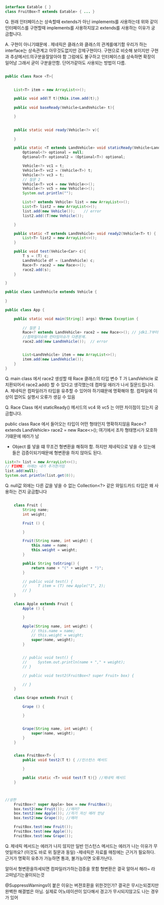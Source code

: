 ```JAVA
interface Eatable { }
class FruitBox<T extends Eatable> { ... }

```
Q. 원래 인터페이스는 상속할때 extends가 아닌 implements를 사용하는데 위와 같이 인터페이스를 구현할때 implements를 사용하지않고 extends를 사용하는 이유가 궁금합니다.

A. 구현이 아니기떄문에 . 제네릭은 클래스와 클래스의 관계를얘기함 우리가 하는 interface는 상속관계고 아무것도없지만 강제구현이다.
구현으로 비슷해 보이지만 구현과 추상메서드의구분을잘알아야 함 그럼에도 불구하고 인터페이스를 상속하면 확장이 일어남 그래서 굳이 구분을안함.
단어가같아도 사용되는 방법이 다름.

```java

public class Race <T>{
 

    List<T> item = new ArrayList<>();

    public void add(T t){this.item.add(t);}
    
    public void baseReady(Vehicle<LandVehicle> t){

    }
    

    public static void ready(Vehicle<?> v){
        
    }

    public static <T extends LandVehicle> void staticReady(Vehicle<LandVehicle> t){
        Optional<?> optional = null;
        Optional<T> optional2 = (Optional<T>) optional;

        Vehicle<?> vc1 = t;
        Vehicle<T> vc2 = (Vehicle<T>) t;
        Vehicle<?> vc3 = t;
        // 질문 2
        Vehicle<T> vc4 = new Vehicle<>();
        Vehicle<?> vc5 = new Vehicle<>();
        System.out.println("");

        List<? extends Vehicle> list = new ArrayList<>();
        List<T> list2 = new ArrayList<>();
        list.add(new Vehicle());    // error
        list2.add((T)new Vehicle());   

    }

    public static <T extends LandVehicle> void ready2(Vehicle<T> t) {
        List<T> list2 = new ArrayList<>();
    }

    public void test(Vehicle<Car> c){
        T s = (T) c;
        LandVehicle df = (LandVehicle) c;
        Race<T> race2 = new Race<>();
        race2.add(s);   
    }

}

public class LandVehicle extends Vehicle {
    
}

public class App {

    public static void main(String[] args) throws Exception {
    
        // 질문 1 
        Race<? extends LandVehicle> race2 = new Race<>(); // jdk1.7부터ㅓtype유추가 디폴트이거나 Object
        //컴파일이슈와 런타임이슈가 다른문제.
        race2.add(new LandVehicle());  // error


        List<LandVehicle> item = new ArrayList<>();
        item.add(new LandVehicle());
    }
}
```
Q. main class 에서 race2 생성할 때 Race 클래스의 타입 변수 T 가 LandVehicle 로 치환되어서 race2.add() 할 수 있다고 생각했는데 컴파일 에러가 나서 질문드립니다.
A. 제네릭은 컴파일러가 타입을 유추할 수 있어야 하기떄문에 명확해야 함.
컴파일에 이상이 없어도 실행시 오류가 생길 수 있음

Q. Race Class 에서 staticReady() 메서드의 vc4 와 vc5 는 어떤 차이점이 있는지 궁금합니다.
<!-- A. `Race<? extends LandVehicle> race2`주로 이런 부분은 선언할 때, 함수를 만들 때 많이 쓴다. -->
public class Race <T> 에서 들어오는 타입이 어떤 형태인지 명확하지않음 
Race<? extends LandVehicle> race2 = new Race<>(); 여기에서 조차 형태명시가 모호하기떄문에 에러가 남
- Object 를 넣을 떄 무조건 형변환을 해줘야 함. 하지만 제네릭으로 넣을 수 있는애들은 검증이되기때문에 형변환을 하지 않아도 된다.




```java 
List<?> list = new ArrayList<>();
// FIXME: 아래는 내가 추가한거임
list.add(null);
System.out.println(list.get(0));

```
Q. null값 외에는 다른 값을 넣을 수 없는 Collection<?> 같은 와일드카드 타입은 왜 사용하는 건지 궁금합니다



```java

    class Fruit {
        String name;
        int weight;

        Fruit () {

        }

        Fruit(String name, int weight) {
            this.name = name;
            this.weight = weight;
        }

        public String toString() {
            return name + "(" + weight + ")";
        }

        // public void test() {
        //     T item = (T) new Apple("1", 2);
        // }
    }

    class Apple extends Fruit {
        Apple () {

        }

        Apple(String name, int weight) {
            // this.name = name;
            // this.weight = weight;
            super(name, weight);
        }


        // public void test() {
        //     System.out.println(name + "," + weight);
        // }

        // public void test2(FruitBox<? super Fruit> box) {

        // }
    }

    class Grape extends Fruit {

        Grape () {

        }


        Grape(String name, int weight) {
            super(name, weight);
        }
    }


    class FruitBox<T> {
        public void test2(T t) { //인스턴스 메서드

        }

        public static <T> void test(T t){} //제네릭 메서드
    }



//상한
    FruitBox<? super Apple> box = new FruitBox();
    box.test2(new Fruit()); //에러?
    box.test2(new Apple()); //자기 자신 에러 안남
    box.test2(new Grape()); //에러

    FruitBox.test(new Fruit());
    FruitBox.test(new Apple());
    FruitBox.test(new Grape());

```

Q. 제네릭 메서드는 에러가 나지 않지만 일반 인스턴스 메서드는 에러가 나는 이유가 무엇일까요?
(이것도 바로 위 질문과 동일)
-제네릭은 자료를 매칭에는 근거가 필요하다. 근거가 명확히 유추가 가능하면 통과, 불가능이면 오류가난다.




알아서 형변환을하세되면 컴파일러가하는검증을 못함
형변환은 결국 알아서 해라~ 라고떠넘기는꼴이되는것




@SuppressWarnings이 붙은 이유는 버젼호환을 위한것인가?
결국은 무시는되겠지만 완벽한 해결법은 아님. 실제로 어노테이션이 있다해서 경고가 무시되지않고도 나는 경우가 있어


